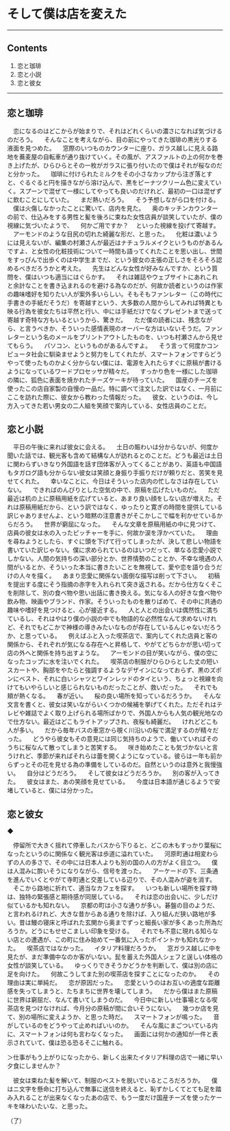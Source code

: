 # そして僕は店を変えた

---

## Contents

1. 恋と珈琲
2. 恋と小説
3. 恋と彼女

---

## 恋と珈琲


　恋になるのはどこからが始まりで、それはどれくらいの濃さになれば気づけるのだろう。
　そんなことを考えながら、目の前にやってきた珈琲の黒光りする液面を見つめた。
　窓際のいつものカウンターに座り、ガラス越しに見える路地を蕎麦屋の自転車が通り抜けていく。その風が、アスファルトの上の何かを巻き上げたが、ひらひらとその一枚がガラスに張り付いたので僕はそれが桜なのだと分かった。
　珈琲に付けられたミルクをその小さなカップから注ぎ落とすと、ぐるぐると円を描きながら溶け込んで、黒をピーナツクリーム色に変えていく。スプーンで混ぜて一様にしてやっても良いのだけれど、最初の一口は混ぜずに飲むことにしていた。
　まだ熱いだろう。
　そう予想しながら口を付ける。
　僕は火傷しなかったことに驚いて、店内を見た。
　奥のキッチンカウンターの前で、仕込みをする男性と髪を後ろに束ねた女性店員が談笑していたが、僕の視線に気づいたようで、
　何かご用ですか？
　といった視線を投げて寄越す。
　アーモンドのような目尻の切れた綺麗な形だ、と思った。
　化粧は濃いようには見えないが、編集の村瀬さんが最近はナチュラルメイクというものがあるんですよ、と女性の化粧技術について一時間も語ってくれたことを思い出し、世間をすっぴんで出歩くのは中学生までだ、という彼女の主張の正しさをそろそろ認めるべきだろうかと考えた。
　先生はどんな女性が好みなんですか、という質問を、僕はいつも適当にはぐらかす。
　それは雑誌やウェブサイトにあれこれと余計なことを書き込まれるのを避ける為なのだが、何故か読者というのは作家の趣味嗜好を知りたい人が案外多いらしい。そもそもファンレター（この時代に手書きの手紙だそうだ）を寄越すという、大多数の人間からしてみれば特異とも映る行為を彼女たちは平然と行い、中には手紙だけでなくプレゼントまで送って寄越す奇特な方もいるというから、驚きだ。
　ただ僕の読者には、残念ながら、と言うべきか、そういった感情表現のオーバーな方はいないそうだ。ファンレターという名のメールをプリントアウトしたものを、いつも村瀬さんから見せてもらう。
　パソコン、というものがあるんですよ。
　そう言って何度かコンピュータ社会に馴染ませようと努力をしてくれたが、スマートフォンですらどうやって使ったものかよく分からない僕には、電源を入れたらすぐに原稿が書けるようになっているワードプロセッサが精々だ。
　すっかり色を一様にした珈琲の隣に、狐色に表面を焼かれたチーズケーキが待っていた。
　国産のチーズを使ったこの店自家製の自慢の一品だ。特に調べて注文した訳ではなく、一月前にここを訪れた際に、彼女から教わった情報だった。
　彼女、というのは、今し方入ってきた若い男女の二人組を笑顔で案内している、女性店員のことだ。

## 恋と小説

　平日の午後に来れば彼女に会える。
　土日の賑わいは分からないが、何度か聞いた話では、観光客も含めて結構な人が訪れるとのことだ。どうも最近は土日に関わらずいきなり外国語を話す団体客が入ってくることがあり、英語も中国語もタガログ語も分からない彼女は笑顔と身振り手振りだけが頼りだと、苦笑を見せてくれた。
　幸いなことに、今日はそういった店内の忙しなさは存在していない。
　できればのんびりとした空気の中で、原稿を広げたいものだ。
　ただ最近は机の上に原稿用紙を広げていると、あまり良い顔をしない店が増えた。それは原稿用紙だから、という訳ではなく、ゆったりと寛ぎの時間を提供している訳じゃありませんよ、という暗黙の注意書きがそこかしこで幅を利かせているからだろう。
　世界が窮屈になった。
　そんな文章を原稿用紙の中に見つけて、店員の彼女は水の入ったピッチャーを手に、何故か涙を浮かべていた。
　理由を尋ねようとしたら、すぐに頭を下げて行ってしまったが、決して悲しい物語を書いていた訳じゃない。僕に求められているのはいつだって、単なる恋愛小説でしかない。人間の気持ちの深い部分とか、世界情勢のこととか、不幸な境遇の人間がいるとか、そういった本当に書きたいことを無視して、愛や恋を語り合うだけの人々を描く。
　あまり恋愛に関係ない面倒な描写は削って下さい。
　初稿を提出する度にそう指摘の赤字を入れられて突き返される。だから仕方なくそこを削除して、別の食べ物や思い出話に書き換える。気になる人の好きな食べ物や飲み物、映画やブランド、作家。そういったものを散りばめて、その中に共通の趣味や嗜好を見つけると、心が接近する。
　人と人との出会いは偶然性に満ちているし、それはやはり僕の小説の中でも物語的な必然性なんて求めないけれど、それでもどこかで神様の導きみたいなものが存在しているんじゃないだろうか、と思っている。
　例えばふと入った喫茶店で、案内してくれた店員と客の関係から、それぞれが気になる存在へと昇格して、やがてどちらかが思い切って店の外へと関係を持ち出すような。
　アーモンドの目が笑いながら、僕の空になったコップに水を注いでくれた。
　喫茶店の制服がひらひらとした丈の短いスカートや、胸部をやたらと強調するようなデザインになっておらず、黒のズボンにベスト、それに白いシャツとワインレッドのタイという、ちょっと視線を向けてもいやらしいと感じられないものだったことが、救いだった。
　それでも頬が熱くなる。
　春が近い。
　桜の良い場所を知っているだろうか。
　そんな文言を書くと、彼女は笑いながらいくつかの候補を挙げてくれた。ただそれはテレビや雑誌でよく取り上げられる場所ばかりで、外国人からも人気の観光地なので仕方ない。最近はどこもライトアップされ、夜桜も綺麗だ。
　けれどどこも人が多い。
　だから毎年バスの車窓から覗く川沿いの桜で満足するのが精々だった。
　どうやら彼女もその意見には同じ気持ちのようで、働いていればそのうちに桜なんて散ってしまうと苦笑する。
　咲き始めたことも気づかないと言うけれど、季節が来ればそれらは蕾を開くようになっている。彼らは一年も前からずっとその花を見せる為の準備をしているのだ。自然というのは意外と我慢強い。
　自分はどうだろう。
　そして彼女はどうだろうか。
　別の客が入ってきた。
　彼女はまた、あの笑顔を見せている。
　今度は日本語が通じるようで安堵していると、僕には分かった。

## 恋と彼女

◆


　停留所で大きく揺れて停車したバスから下りると、どこの木もすっかり葉桜になったというのに関係なく観光客は歩道に溢れていた。
　河原町通は相変わらずの人の多さで、その中には日本人よりも別の国の人の方がよく目立つ。
　僕は人混みに酔いそうになりながら、信号を渡った。
　アーケードの下、三条通を進んでいくとやがて寺町通と交差している辺りで、その人混みが姿を消す。
　そこから路地に折れて、適当なカフェを探す。
　いつも新しい場所を探す時は、独特の緊張感と期待感が同居している。
　それは恋の出会いに、少しだけ似ているかも知れない。
　京都の町は小さな通りが多い。碁盤の目のようだ、と言われるけれど、大きな昔からある通りを除けば、入り組んだ狭い路地が多い。昔は鰻の寝床と呼ばれた玄関から奥までずっと細長い家が多くあった所為だろうか。どうにもせせこましい印象を受ける。
　それでも不意に現れる知らない店との遭遇が、この町に住み始めて一番気に入ったポイントかも知れなかった。
　喫茶店ではなかった。
　イタリア料理だろうか。
　窓ガラス越しに中を見たが、まだ準備中なのか客がいない。髭を蓄えた外国人シェフと逞しい体格の女性が談笑している。
　ゆっくりできそうかどうかを判断して、僕は別の店に足を向けた。
　何故こうしてまた別の喫茶店を探すことになったのか。
　その理由は実に単純だ。
　恋が原因だった。
　恋愛というのはお互いの適度な距離感を失ってしまうと、たちまちに世界を壊してしまう。
　だから僕はまた原稿に世界は窮屈だ、なんて書いてしまうのだ。
　今日中に新しい仕事場となる喫茶店を見つけなければ、今月分の原稿が間に合いそうにない。
　幾つか店を見て、別の場所に変えようか、と思った時だ。
　スマートフォンが鳴った。
　音がしているのをどうやって止めればいいのか。
　そんな風にまごついている内に、スマートフォンは何も言わなくなった。
　画面には何かの通知が一件と表示されていて、僕は恐る恐るそこに触れる。

＞仕事がもう上がりになったから、新しく出来たイタリア料理の店で一緒に早い夕食にしませんか？

　彼女は束ねた髪を解いて、制服のベストを脱いでいるところだろうか。
　僕はニ文字を懸命に打ち込んで無事に送信を終えると、恥ずかしくてとても足を踏み入れることが出来なくなったあの店で、もう一度だけ国産チーズを使ったケーキを味わいたいな、と思った。

（了）


